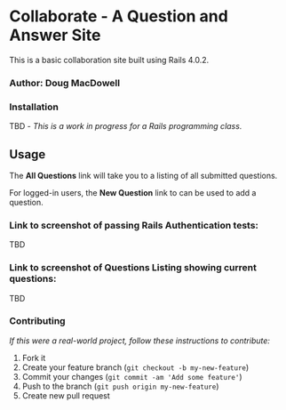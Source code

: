 # Collaborate - A Question and Answer Site

This is a basic collaboration site built using Rails 4.0.2.

### Author:  Doug MacDowell

### Installation

TBD - *This is a work in progress for a Rails programming class.*

## Usage

The __All Questions__ link will take you to a listing of all submitted questions.

For logged-in users, the __New Question__ link to can be used to add a question.

### Link to screenshot of passing Rails Authentication tests:

TBD

### Link to screenshot of Questions Listing showing current questions:

TBD

### Contributing

*If this were a real-world project, follow these instructions to contribute:*

1. Fork it
2. Create your feature branch (`git checkout -b my-new-feature`)
3. Commit your changes (`git commit -am 'Add some feature'`)
4. Push to the branch (`git push origin my-new-feature`)
5. Create new pull request
